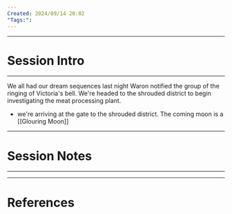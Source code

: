 ```yaml
---
Created: 2024/09/14 20:02
"Tags:":
---
```

---
# Session Intro
---
We all had our dream sequences last night
Waron notified the group of the ringing of Victoria's bell.
We're headed to the shrouded district to begin investigating the meat processing plant.
- we're arriving at the gate to the shrouded district.
The coming moon is a [[Glouring Moon]]
---
# Session Notes
---

---
# References
